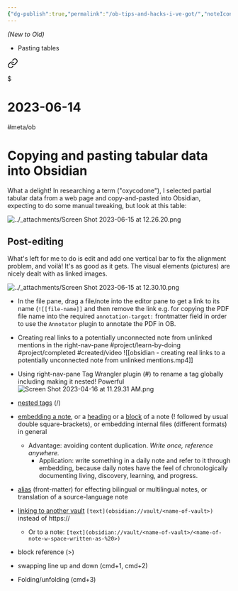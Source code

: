 ```yaml
---
{"dg-publish":true,"permalink":"/ob-tips-and-hacks-i-ve-got/","noteIcon":"2"}
---
```


*(New to Old)*

- Pasting tables


<div class="transclusion internal-embed is-loaded"><a class="markdown-embed-link" href="/10-dailynotes/2023-06-14/" aria-label="Open link"><svg xmlns="http://www.w3.org/2000/svg" width="24" height="24" viewBox="0 0 24 24" fill="none" stroke="currentColor" stroke-width="2" stroke-linecap="round" stroke-linejoin="round" class="svg-icon lucide-link"><path d="M10 13a5 5 0 0 0 7.54.54l3-3a5 5 0 0 0-7.07-7.07l-1.72 1.71"></path><path d="M14 11a5 5 0 0 0-7.54-.54l-3 3a5 5 0 0 0 7.07 7.07l1.71-1.71"></path></svg></a><div class="markdown-embed">

$<div class="markdown-embed-title">

# 2023-06-14

</div>



#meta/ob 
# Copying and pasting tabular data into Obsidian

What a delight! In researching a term ("oxycodone"), I selected partial tabular data from a web page and copy-and-pasted into Obsidian, expecting to do some manual tweaking, but look at this table:

![../_attachments/Screen Shot 2023-06-15 at 12.26.20.png](/img/user/_attachments/Screen%20Shot%202023-06-15%20at%2012.26.20.png)
## Post-editing
What's left for me to do is edit and add one vertical bar to fix the alignment problem, and voilà! It's as good as it gets. The visual elements (pictures) are nicely dealt with as linked images.

![../_attachments/Screen Shot 2023-06-15 at 12.30.10.png](/img/user/_attachments/Screen%20Shot%202023-06-15%20at%2012.30.10.png)

</div></div>


- In the file pane, drag a file/note into the editor pane to get a link to its name (`![[file-name]]` and then remove the link
	  e.g. for copying the PDF file name into the required `annotation-target:` frontmatter field in order to use the `Annotator` plugin to annotate the PDF in OB.
	  
- Creating real links to a potentially unconnected note from unlinked mentions in the right-nav-pane
#project/learn-by-doing 
#project/completed 
#created/video
![[obsidian - creating real links to a potentially unconnected note from unlinked mentions.mp4]]

- Using right-nav-pane Tag Wrangler plugin (#) to rename a tag globally including making it nested! Powerful
![Screen Shot 2023-04-16 at 11.29.31 AM.png](/img/user/_attachments/Screen%20Shot%202023-04-16%20at%2011.29.31%20AM.png)

- [nested tags](https://help.obsidian.md/Editing+and+formatting/Tags#Nested+tags) (/)
- [embedding a note](https://help.obsidian.md/Linking+notes+and+files/Embedding+files), or a [heading](https://help.obsidian.md/Linking+notes+and+files/Internal+links#Link+to+a+heading+in+a+note) or a [block](https://help.obsidian.md/Linking+notes+and+files/Internal+links#Link+to+a+block+in+a+note) of a note (! followed by usual double square-brackets), or embedding internal files (different formats) in general
	- Advantage: avoiding content duplication. *Write once, reference anywhere.*
		- Application: write something in a daily note and refer to it through embedding, because daily notes have the feel of chronologically documenting living, discovery, learning, and progress.
- [alias](https://help.obsidian.md/Linking+notes+and+files/Aliases) (front-matter) for effecting bilingual or multilingual notes, or translation of a source-language note
- [linking to another vault](https://forum.obsidian.md/t/is-there-a-way-to-quickly-link-to-another-vault/20652) `[text](obsidian://vault/<name-of-vault>)` instead of https://
	- Or to a note: `[text](obsidian://vault/<name-of-vault>/<name-of-note-w-space-written-as-%20>)`
- block reference (>)
- swapping line up and down (cmd+1, cmd+2)
- Folding/unfolding (cmd+3)

